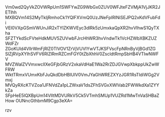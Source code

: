 Vm0wd2QyVkZOVWRpUm1SWFYwZG9WbGx0ZUV0WFJteFZVMjA1VjJKR2JETlhh
MXBQVm14S2MyTkljRmhoCk1YQlFXVmQ0UzJNeFpIRlNiSEJPQ2xKdVFubFdi
VEI0VXpGSmVWUnJiR2xTYlZKWVEyc3dlRk5zUmxkaQpXR2hvVlhwS1QyTXha
SFZTYkdScFVteHdkMUV5ZUVwbFJrcHhWR3hvVndwTk1VcHZWbXBKZUZWdFZr
ZGoKUld4VllrWmFjRlZ0TlVOV1ZrVjVUVlYwVTJKSFVscFpNRnByVjBGd1ZG
SlZjRVpXYlhSVFV6RlZlRmRZCmFGY0tZbXhhV0ZscldtRmpSbHB4VTIwNWFV
MVZWalZVVmxwcllXeGFjbGRzV2xkaVdHaE1Wa2RrZDJGVwpXbkppUkZwWFRW
WktTRmxVUmxKbFJuQkdDbHBIUlV0VmJYaGhWREZXYzJGR1RsTldiWGg2Vmxj
MVQyRXcKTVZoa1JFNVdZa1pLZWxaV1dsZFhSVGxXWlVab2FWWkdXa1ZYYkZa
SFpHeE5lQXBpUm14VlltMDVURkV5Ck5VTmhSMUp1VUZRd1MwTnVaSHBaZHow
OUNncGthbmM9Cgp3eXA=

rzv